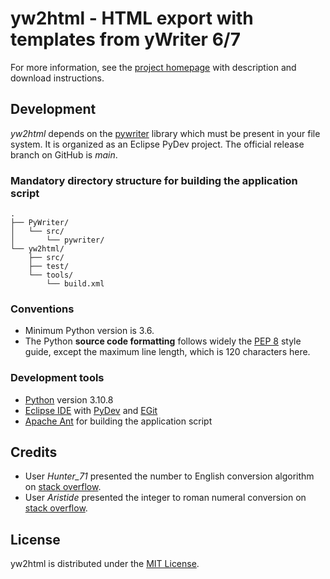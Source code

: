 # yw2html - HTML export with templates from yWriter 6/7

For more information, see the [project homepage](https://peter88213.github.io/yw2html) with description and download instructions.


## Development

*yw2html* depends on the [pywriter](https://github.com/peter88213/PyWriter) library which must be present in your file system. It is organized as an Eclipse PyDev project. The official release branch on GitHub is *main*.

### Mandatory directory structure for building the application script

```
.
├── PyWriter/
│   └── src/
│       └── pywriter/
└── yw2html/
    ├── src/
    ├── test/
    └── tools/ 
        └── build.xml
```

### Conventions

- Minimum Python version is 3.6. 
- The Python **source code formatting** follows widely the [PEP 8](https://www.python.org/dev/peps/pep-0008/) style guide, except the maximum line length, which is 120 characters here.

### Development tools

- [Python](https://python.org) version 3.10.8
- [Eclipse IDE](https://eclipse.org) with [PyDev](https://pydev.org) and [EGit](https://www.eclipse.org/egit/)
- [Apache Ant](https://ant.apache.org/) for building the application script

## Credits

- User *Hunter_71* presented the number to English conversion algorithm on [stack overflow](https://stackoverflow.com/a/51849443).
- User *Aristide* presented the integer to roman numeral conversion on [stack overflow](https://stackoverflow.com/a/47713392).

## License

yw2html is distributed under the [MIT License](http://www.opensource.org/licenses/mit-license.php).



